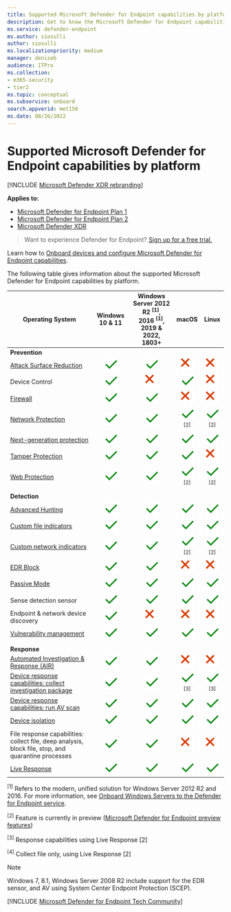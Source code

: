 ```yaml
---
title: Supported Microsoft Defender for Endpoint capabilities by platform
description: Get to know the Microsoft Defender for Endpoint capabilities supported for Windows 10 devices, servers, and non-Windows devices.
ms.service: defender-endpoint
ms.author: siosulli
author: siosulli
ms.localizationpriority: medium
manager: deniseb
audience: ITPro
ms.collection:
- m365-security
- tier2
ms.topic: conceptual
ms.subservice: onboard
search.appverid: met150
ms.date: 08/26/2022
---
```


# Supported Microsoft Defender for Endpoint capabilities by platform

[!INCLUDE [Microsoft Defender XDR rebranding](../includes/microsoft-defender.md)]

**Applies to:**

- [Microsoft Defender for Endpoint Plan 1](microsoft-defender-endpoint.md)
- [Microsoft Defender for Endpoint Plan 2](microsoft-defender-endpoint.md)
- [Microsoft Defender XDR](/defender-xdr)

> Want to experience Defender for Endpoint? [Sign up for a free trial.](https://signup.microsoft.com/create-account/signup?products=7f379fee-c4f9-4278-b0a1-e4c8c2fcdf7e&ru=https://aka.ms/MDEp2OpenTrial?ocid=docs-wdatp-onboardconfigure-abovefoldlink)

Learn how to [Onboard devices and configure Microsoft Defender for Endpoint capabilities](onboard-configure.md).

The following table gives information about the supported Microsoft Defender for Endpoint capabilities by platform.

|Operating System|Windows 10 & 11|Windows Server 2012 R2 <sup>[1]</sup>, <br> 2016 <sup>[1]</sup>, <br> 2019 & 2022, <br> 1803+|macOS|Linux|
|---|:---:|:---:|:---:|:---:|
|**Prevention**|||||
|[Attack Surface Reduction](attack-surface-reduction.md)|![Yes.](media/svg/check-yes.svg)|![Yes.](media/svg/check-yes.svg)|![No](media/svg/check-no.svg)|![No](media/svg/check-no.svg)|
|Device Control|![Yes.](media/svg/check-yes.svg)|![No](media/svg/check-no.svg)|![Yes.](media/svg/check-yes.svg)|![No](media/svg/check-no.svg)|
|[Firewall](host-firewall-reporting.md)|![Yes.](media/svg/check-yes.svg)|![Yes.](media/svg/check-yes.svg)|![No](media/svg/check-no.svg)|![No](media/svg/check-no.svg)|
|[Network Protection](network-protection.md)|![Yes.](media/svg/check-yes.svg)|![Yes.](media/svg/check-yes.svg)|![Yes.](media/svg/check-yes.svg) <sup>[2]</sup>|![Yes.](media/svg/check-yes.svg) <sup>[2]</sup>|
|[Next-generation protection](next-generation-protection.md)|![Yes.](media/svg/check-yes.svg)|![Yes.](media/svg/check-yes.svg)|![Yes.](media/svg/check-yes.svg)|![Yes.](media/svg/check-yes.svg)|
|[Tamper Protection](prevent-changes-to-security-settings-with-tamper-protection.md)|![Yes.](media/svg/check-yes.svg)|![Yes.](media/svg/check-yes.svg)|![Yes.](media/svg/check-yes.svg)|![No](media/svg/check-no.svg)|
|[Web Protection](web-protection-overview.md)|![Yes.](media/svg/check-yes.svg)|![Yes.](media/svg/check-yes.svg)|![Yes.](media/svg/check-yes.svg) <sup>[2]</sup>|![Yes.](media/svg/check-yes.svg) <sup>[2]</sup>|
||||||
|**Detection**|||||
|[Advanced Hunting](/defender-xdr/advanced-hunting-overview)|![Yes.](media/svg/check-yes.svg)|![Yes.](media/svg/check-yes.svg)|![Yes.](media/svg/check-yes.svg)|![Yes.](media/svg/check-yes.svg)|
|[Custom file indicators](indicator-file.md)|![Yes.](media/svg/check-yes.svg)|![Yes.](media/svg/check-yes.svg)|![Yes.](media/svg/check-yes.svg)|![Yes.](media/svg/check-yes.svg)|
|[Custom network indicators](indicator-ip-domain.md)|![Yes.](media/svg/check-yes.svg)|![Yes.](media/svg/check-yes.svg)|![Yes.](media/svg/check-yes.svg) <sup>[2]</sup>|![Yes.](media/svg/check-yes.svg) <sup>[2]</sup>|
|[EDR Block](edr-in-block-mode.md)|![Yes.](media/svg/check-yes.svg)|![Yes.](media/svg/check-yes.svg)|![No](media/svg/check-no.svg)|![No](media/svg/check-no.svg)|
|[Passive Mode](microsoft-defender-antivirus-compatibility.md)|![Yes.](media/svg/check-yes.svg)|![Yes.](media/svg/check-yes.svg)|![Yes.](media/svg/check-yes.svg)|![Yes.](media/svg/check-yes.svg)|
|Sense detection sensor|![Yes.](media/svg/check-yes.svg)|![Yes.](media/svg/check-yes.svg)|![Yes.](media/svg/check-yes.svg)|![Yes.](media/svg/check-yes.svg)|
|Endpoint & network device discovery|![Yes.](media/svg/check-yes.svg)|![No](media/svg/check-no.svg)|![No](media/svg/check-no.svg)|![No](media/svg/check-no.svg)|
|[Vulnerability management](/defender-vulnerability-management/defender-vulnerability-management)|![Yes.](media/svg/check-yes.svg)|![Yes.](media/svg/check-yes.svg)|![Yes.](media/svg/check-yes.svg)|![Yes.](media/svg/check-yes.svg)|
||||||
|**Response**     |         |         |         ||
|[Automated Investigation & Response (AIR)](automated-investigations.md)        | ![Yes.](media/svg/check-yes.svg)        | ![Yes.](media/svg/check-yes.svg)  |  ![No](media/svg/check-no.svg)       |  ![No](media/svg/check-no.svg)        |
|[Device response capabilities: collect investigation package ](respond-machine-alerts.md)        | ![Yes.](media/svg/check-yes.svg)        | ![Yes.](media/svg/check-yes.svg)   |  ![Yes.](media/svg/check-yes.svg) <sup>[3]</sup>       |  ![Yes.](media/svg/check-yes.svg) <sup>[3]</sup>        |
|[Device response capabilities: run AV scan](respond-machine-alerts.md)        | ![Yes.](media/svg/check-yes.svg)        | ![Yes.](media/svg/check-yes.svg)   |  ![Yes.](media/svg/check-yes.svg)        |  ![Yes.](media/svg/check-yes.svg)         |
|[Device isolation](respond-machine-alerts.md)        | ![Yes.](media/svg/check-yes.svg)        | ![Yes.](media/svg/check-yes.svg)   |  ![Yes.](media/svg/check-yes.svg)       |  ![Yes.](media/svg/check-yes.svg)    |
|File response capabilities: collect file, deep analysis, block file, stop, and quarantine processes        | ![Yes.](media/svg/check-yes.svg)        | ![Yes.](media/svg/check-yes.svg)   |  ![No](media/svg/check-no.svg)       |  ![No](media/svg/check-no.svg)     |
|[Live Response](live-response.md)       | ![Yes.](media/svg/check-yes.svg)        | ![Yes.](media/svg/check-yes.svg) |  ![Yes.](media/svg/check-yes.svg)       |  ![Yes.](media/svg/check-yes.svg)      |

<sup>[1]</sup> Refers to the modern, unified solution for Windows Server 2012 R2 and 2016. For more information, see [Onboard Windows Servers to the Defender for Endpoint service](configure-server-endpoints.md).

<sup>[2]</sup> Feature is currently in preview ([Microsoft Defender for Endpoint preview features](preview.md))

<sup>[3]</sup> Response capabilities using Live Response [2]

<sup>[4]</sup> Collect file only, using Live Response [2]

> [!NOTE]
> Windows 7, 8.1, Windows Server 2008 R2 include support for the EDR sensor, and AV using System Center Endpoint Protection (SCEP).

[!INCLUDE [Microsoft Defender for Endpoint Tech Community](../includes/defender-mde-techcommunity.md)]
